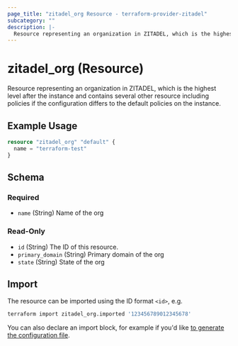 ```yaml
---
page_title: "zitadel_org Resource - terraform-provider-zitadel"
subcategory: ""
description: |-
  Resource representing an organization in ZITADEL, which is the highest level after the instance and contains several other resource including policies if the configuration differs to the default policies on the instance.
---
```


# zitadel_org (Resource)

Resource representing an organization in ZITADEL, which is the highest level after the instance and contains several other resource including policies if the configuration differs to the default policies on the instance.

## Example Usage

```terraform
resource "zitadel_org" "default" {
  name = "terraform-test"
}
```

<!-- schema generated by tfplugindocs -->
## Schema

### Required

- `name` (String) Name of the org

### Read-Only

- `id` (String) The ID of this resource.
- `primary_domain` (String) Primary domain of the org
- `state` (String) State of the org

## Import

The resource can be imported using the ID format `<id>`, e.g.

```bash
terraform import zitadel_org.imported '123456789012345678'
```

You can also declare an import block, for example if you'd like [to generate the configuration file](https://developer.hashicorp.com/terraform/language/import/generating-configuration).
